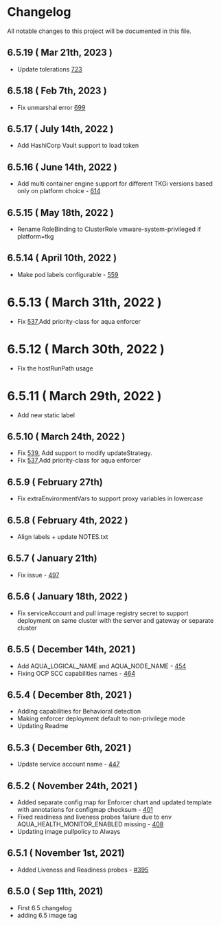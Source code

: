 # Changelog
All notable changes to this project will be documented in this file.

## 6.5.19 ( Mar 21th, 2023 )
* Update tolerations [723](https://github.com/aquasecurity/aqua-helm/issues/723)
## 6.5.18 ( Feb 7th, 2023 )
* Fix unmarshal error [699](https://github.com/aquasecurity/aqua-helm/issues/699)
## 6.5.17 ( July 14th, 2022 )
* Add HashiCorp Vault support to load token
## 6.5.16 ( June 14th, 2022 )
* Add multi container engine support for different TKGi versions based only on platform choice - [614](https://github.com/aquasecurity/aqua-helm/pull/614)
## 6.5.15 ( May 18th, 2022 )
* Rename RoleBinding to ClusterRole vmware-system-privileged if platform=tkg
## 6.5.14 ( April 10th, 2022 )
* Make pod labels configurable - [559](https://github.com/aquasecurity/aqua-helm/pull/559)
# 6.5.13 ( March 31th, 2022 )
* Fix [537](https://github.com/aquasecurity/aqua-helm/issues/537),Add priority-class for aqua enforcer
# 6.5.12 ( March 30th, 2022 )
* Fix the hostRunPath usage
# 6.5.11 ( March 29th, 2022 )
* Add new static label
## 6.5.10 ( March 24th, 2022 )
* Fix [539](https://github.com/aquasecurity/aqua-helm/issues/539), Add support to modify updateStrategy.
* Fix [537](https://github.com/aquasecurity/aqua-helm/issues/537),Add priority-class for aqua enforcer
## 6.5.9 ( February 27th)
* Fix extraEnvironmentVars to support proxy variables in lowercase
## 6.5.8 ( February 4th, 2022 )
* Align labels + update NOTES.txt
## 6.5.7 ( January 21th)
* Fix issue - [497](https://github.com/aquasecurity/aqua-helm/issues/497)
## 6.5.6 ( January 18th, 2022 )
* Fix serviceAccount and pull image registry secret to support deployment on same cluster 
  with the server and gateway or separate cluster
## 6.5.5 ( December 14th, 2021 )
* Add AQUA_LOGICAL_NAME and AQUA_NODE_NAME - [454](https://github.com/aquasecurity/aqua-helm/pull/454)
* Fixing OCP SCC capabilities names - [464](https://github.com/aquasecurity/aqua-helm/pull/464)
## 6.5.4 ( December 8th, 2021 )
* Adding capabilities for Behavioral detection
* Making enforcer deployment default to non-privilege mode
* Updating Readme
## 6.5.3 ( December 6th, 2021 )
* Update service account name - [447](https://github.com/aquasecurity/aqua-helm/pull/447)
## 6.5.2 ( November 24th, 2021 )
* Added separate config map for Enforcer chart and updated template with annotations for configmap checksum - [401](https://github.com/aquasecurity/aqua-helm/pull/401)
* Fixed readiness and liveness probes failure due to env AQUA_HEALTH_MONITOR_ENABLED missing - [408](https://github.com/aquasecurity/aqua-helm/pull/408)
* Updating image pullpolicy to Always
## 6.5.1 ( November 1st, 2021)
* Added Liveness and Readiness probes - [#395](https://github.com/aquasecurity/aqua-helm/pull/395)
## 6.5.0 ( Sep 11th, 2021)
* First 6.5 changelog
* adding 6.5 image tag
